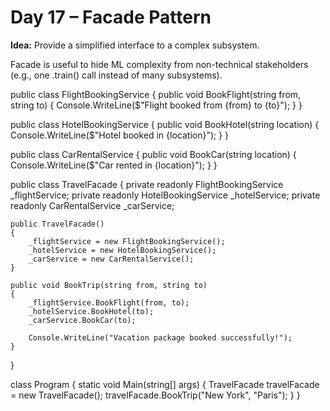 
# Day 17 – Facade Pattern

**Idea:** Provide a simplified interface to a complex subsystem.  

Facade is useful to hide ML complexity from non-technical stakeholders (e.g., one .train() call instead of many subsystems).



public class FlightBookingService
{
    public void BookFlight(string from, string to)
    {
        Console.WriteLine($"Flight booked from {from} to {to}");
    }
}

public class HotelBookingService
{
    public void BookHotel(string location)
    {
        Console.WriteLine($"Hotel booked in {location}");
    }
}

public class CarRentalService
{
    public void BookCar(string location)
    {
        Console.WriteLine($"Car rented in {location}");
    }
}


public class TravelFacade
{
    private readonly FlightBookingService _flightService;
    private readonly HotelBookingService _hotelService;
    private readonly CarRentalService _carService;

    public TravelFacade()
    {
        _flightService = new FlightBookingService();
        _hotelService = new HotelBookingService();
        _carService = new CarRentalService();
    }

    public void BookTrip(string from, string to)
    {
        _flightService.BookFlight(from, to);
        _hotelService.BookHotel(to);
        _carService.BookCar(to);

        Console.WriteLine("Vacation package booked successfully!");
    }
}

class Program
{
    static void Main(string[] args)
    {
        TravelFacade travelFacade = new TravelFacade();
        travelFacade.BookTrip("New York", "Paris");
    }
}
